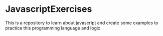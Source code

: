 # JavascriptExercises
This is a repository to learn about javascript and create some examples to practice this programming language and logic
